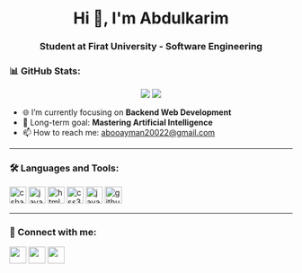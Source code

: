 <h1 align="center">Hi 👋, I'm Abdulkarim</h1>
<h3 align="center">Student at Firat University - Software Engineering</h3>

### 📊 GitHub Stats:
<p align="center">
  <img src="https://github-readme-stats.vercel.app/api?username=Kerim200222&show_icons=true&theme=tokyonight" />
  <img src="https://github-readme-stats.vercel.app/api/top-langs/?username=Kerim200222&layout=compact&theme=tokyonight" />
</p>

- 🌐 I’m currently focusing on **Backend Web Development**
- 🤖 Long-term goal: **Mastering Artificial Intelligence**
- 📫 How to reach me: abooayman20022@gmail.com

---

### 🛠️ Languages and Tools:
<p align="left">
  <img src="https://cdn.jsdelivr.net/gh/devicons/devicon/icons/csharp/csharp-original.svg" height="30" alt="csharp" />
  <img src="https://cdn.jsdelivr.net/gh/devicons/devicon/icons/java/java-original.svg" height="30" alt="java" />
  <img src="https://cdn.jsdelivr.net/gh/devicons/devicon/icons/html5/html5-original.svg" height="30" alt="html5" />
  <img src="https://cdn.jsdelivr.net/gh/devicons/devicon/icons/css3/css3-original.svg" height="30" alt="css3" />
  <img src="https://cdn.jsdelivr.net/gh/devicons/devicon/icons/javascript/javascript-original.svg" height="30" alt="javascript" />
  <img src="https://cdn.jsdelivr.net/gh/devicons/devicon/icons/github/github-original.svg" height="30" alt="github" />
</p>

---

### 🔗 Connect with me:
<p align="left">
  <a href="https://www.linkedin.com/in/abdulkarim-haj-amin-656a7b294" target="blank"><img align="center" src="https://cdn.jsdelivr.net/gh/devicons/devicon/icons/linkedin/linkedin-original.svg" height="30" /></a>
  <a href="https://www.instagram.com/_a3amin/" target="blank"><img align="center" src="https://cdn-icons-png.flaticon.com/512/174/174855.png" height="30" /></a>
  <a href="mailto:abdulkarimhajamin@gmail.com" target="blank"><img align="center" src="https://cdn-icons-png.flaticon.com/512/281/281769.png" height="30" /></a>
</p>
